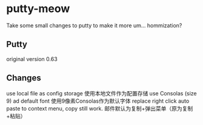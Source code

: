 putty-meow
==========

Take some small changes to putty to make it more um... hommization?

## Putty
original version 0.63

## Changes
use local file as config storage
使用本地文件作为配置存储
use Consolas (size 9) ad default font
使用9像素Consolas作为默认字体
replace right click auto paste to context menu, copy still work. 
邮件默认为复制+弹出菜单（原为复制+粘贴）
